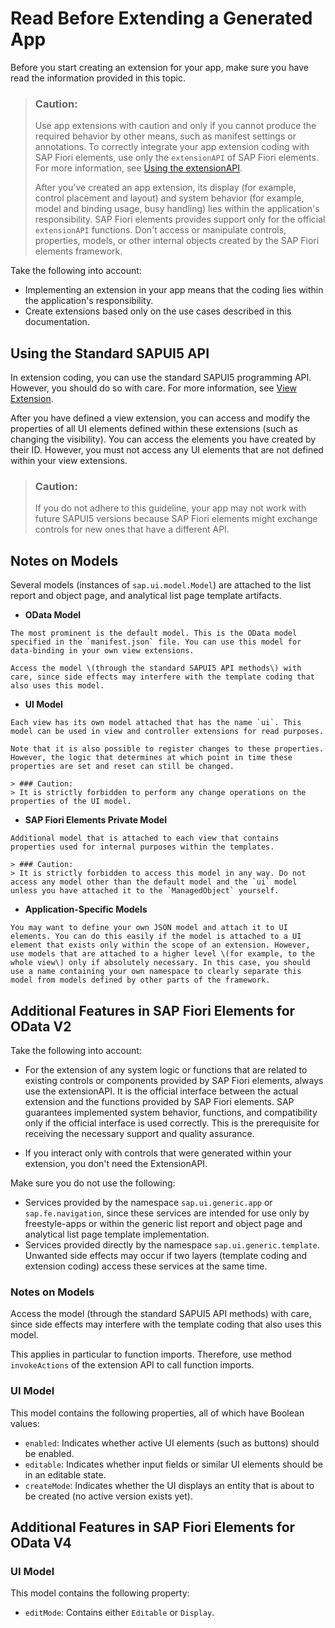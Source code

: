 <!-- loiod9c146a4e0f049108cf8231bfca5585b -->

# Read Before Extending a Generated App

Before you start creating an extension for your app, make sure you have read the information provided in this topic.

> ### Caution:  
> Use app extensions with caution and only if you cannot produce the required behavior by other means, such as manifest settings or annotations. To correctly integrate your app extension coding with SAP Fiori elements, use only the `extensionAPI` of SAP Fiori elements. For more information, see [Using the extensionAPI](using-the-extensionapi-bd2994b.md).
> 
> After you've created an app extension, its display \(for example, control placement and layout\) and system behavior \(for example, model and binding usage, busy handling\) lies within the application's responsibility. SAP Fiori elements provides support only for the official `extensionAPI` functions. Don't access or manipulate controls, properties, models, or other internal objects created by the SAP Fiori elements framework.

Take the following into account:

-   Implementing an extension in your app means that the coding lies within the application's responsibility.
-   Create extensions based only on the use cases described in this documentation.




<a name="loiod9c146a4e0f049108cf8231bfca5585b__section_a4t_f5x_pdb"/>

## Using the Standard SAPUI5 API

In extension coding, you can use the standard SAPUI5 programming API. However, you should do so with care. For more information, see [View Extension](../08_Extending_SAPUI5_Applications/view-extension-403c050.md).

After you have defined a view extension, you can access and modify the properties of all UI elements defined within these extensions \(such as changing the visibility\). You can access the elements you have created by their ID. However, you must not access any UI elements that are not defined within your view extensions.

> ### Caution:  
> If you do not adhere to this guideline, your app may not work with future SAPUI5 versions because SAP Fiori elements might exchange controls for new ones that have a different API.



<a name="loiod9c146a4e0f049108cf8231bfca5585b__section_c4t_f5x_pdb"/>

## Notes on Models

Several models \(instances of `sap.ui.model.Model`\) are attached to the list report and object page, and analytical list page template artifacts.

-    **OData Model** 

    The most prominent is the default model. This is the OData model specified in the `manifest.json` file. You can use this model for data-binding in your own view extensions.

    Access the model \(through the standard SAPUI5 API methods\) with care, since side effects may interfere with the template coding that also uses this model.

-    **UI Model** 

    Each view has its own model attached that has the name `ui`. This model can be used in view and controller extensions for read purposes.

    Note that it is also possible to register changes to these properties. However, the logic that determines at which point in time these properties are set and reset can still be changed.

    > ### Caution:  
    > It is strictly forbidden to perform any change operations on the properties of the UI model.

-    **SAP Fiori Elements Private Model** 

    Additional model that is attached to each view that contains properties used for internal purposes within the templates.

    > ### Caution:  
    > It is strictly forbidden to access this model in any way. Do not access any model other than the default model and the `ui` model unless you have attached it to the `ManagedObject` yourself.

-    **Application-Specific Models** 

    You may want to define your own JSON model and attach it to UI elements. You can do this easily if the model is attached to a UI element that exists only within the scope of an extension. However, use models that are attached to a higher level \(for example, to the whole view\) only if absolutely necessary. In this case, you should use a name containing your own namespace to clearly separate this model from models defined by other parts of the framework.




<a name="loiod9c146a4e0f049108cf8231bfca5585b__section_wsr_25p_znb"/>

## Additional Features in SAP Fiori Elements for OData V2

Take the following into account:

-   For the extension of any system logic or functions that are related to existing controls or components provided by SAP Fiori elements, always use the extensionAPI. It is the official interface between the actual extension and the functions provided by SAP Fiori elements. SAP guarantees implemented system behavior, functions, and compatibility only if the official interface is used correctly. This is the prerequisite for receiving the necessary support and quality assurance.

-   If you interact only with controls that were generated within your extension, you don't need the ExtensionAPI.


Make sure you do not use the following:

-   Services provided by the namespace `sap.ui.generic.app` or `sap.fe.navigation`, since these services are intended for use only by freestyle-apps or within the generic list report and object page and analytical list page template implementation.
-   Services provided directly by the namespace `sap.ui.generic.template`. Unwanted side effects may occur if two layers \(template coding and extension coding\) access these services at the same time.



### Notes on Models

Access the model \(through the standard SAPUI5 API methods\) with care, since side effects may interfere with the template coding that also uses this model.

This applies in particular to function imports. Therefore, use method `invokeActions` of the extension API to call function imports.



### UI Model

This model contains the following properties, all of which have Boolean values:

-   `enabled`: Indicates whether active UI elements \(such as buttons\) should be enabled.
-   `editable`: Indicates whether input fields or similar UI elements should be in an editable state.
-   `createMode`: Indicates whether the UI displays an entity that is about to be created \(no active version exists yet\).



## Additional Features in SAP Fiori Elements for OData V4



### UI Model

This model contains the following property:

-   `editMode`: Contains either `Editable` or `Display`.

